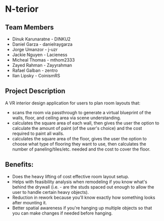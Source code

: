 # N-terior

## Team Members
* Dinuk Karunaratne - DINKU2
* Daniel Garza - danielraygarza 
* Jorge Umanzor - j-uzr
* Jackie Nguyen - Lacieness
* Micheal Thomas - mthom2333
* Zayed Rahman - Zayyrahman 
* Rafael Galban - zentro
* Ilan Lipsky - CoinismRS

## Project Description

A VR interior design application for users to plan room layouts that:
- scans the room via passthrough to generate a virtual blueprint of the walls, floor, and ceiling area via scene understanding.
- calculates the square area of each wall, then gives the user the option to calculate the amount of paint (of the user's choice) and the cost required to paint all walls.
- calculates the square area of the floor, gives the user the option to choose what type of flooring they want to use, then calculates the number of paneling/tiles/etc. needed and the cost to cover the floor.

## Benefits:
- Does the heavy lifting of cost effective room layout setup. 
- Helps with feasibility analysis when remodeling if you know what's behind the drywall (i.e. - are the studs spaced out enough to allow the user to handle certain heavy objects).
- Reduction in rework because you'll know exactly how something looks after mounting it.
- Better spatial awareness if you're hanging up multiple objects so that you can make changes if needed before hanging.
